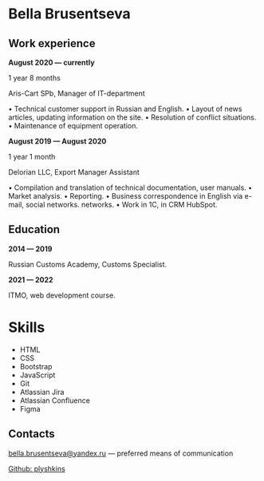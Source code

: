 # Bella Brusentseva

## Work experience
**August 2020 — currently**

1 year 8 months

Aris-Cart SPb, Manager of IT-department

• Technical customer support in Russian and English.
• Layout of news articles, updating information on the site.
• Resolution of conflict situations.
• Maintenance of equipment operation.

**August 2019 — August 2020**

1 year 1 month

Delorian LLC, Export Manager Assistant

• Compilation and translation of technical documentation, user manuals.
• Market analysis.
• Reporting.
• Business correspondence in English via e-mail, social networks. networks.
• Work in 1C, in CRM HubSpot.

## Education
**2014 — 2019**

Russian Customs Academy, Customs Specialist.

**2021 — 2022** 

ITMO, web development course.

# Skills
- HTML
- CSS
- Bootstrap
- JavaScript
- Git
- Atlassian Jira
- Atlassian Confluence
- Figma

## Contacts
bella.brusentseva@yandex.ru — preferred means of communication

[Github: plyshkins](https://github.com/plyshkins)
